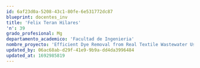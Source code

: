```yaml
---
id: 6af23d0a-5208-43c1-80fe-6e531772dc87
blueprint: docentes_inv
title: 'Felix Teran Hilares'
'n': 39
grado_profesional: Mg
departamento_academico: 'Facultad de Ingenieria'
nombre_proyecto: 'Efficient Dye Removal from Real Textile Wastewater Using Orange Seed Powder as Suitable Bio-Adsorbent and Membrane Technology'
updated_by: 06ac68ab-d29f-41e9-9b9a-dd4da3996484
updated_at: 1692985819
---
```

